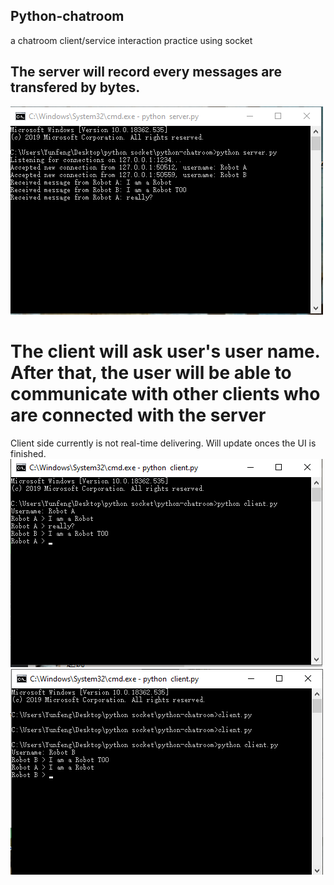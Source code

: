 ## Python-chatroom
a chatroom client/service interaction practice using socket

## The server will record every messages are transfered by bytes.
![](server_preview.png) 

# The client will ask user's user name. After that, the user will be able to communicate with other clients who are connected with the server
Client side currently is not real-time delivering. Will update onces the UI is finished.
![](client1_preview.png)![](client2_preview.png)
